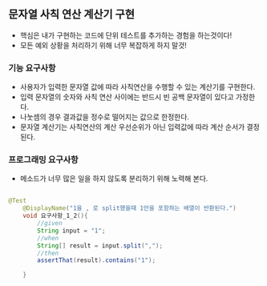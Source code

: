 ## 문자열 사칙 연산 계산기 구현
- 핵심은 내가 구현하는 코드에 단위 테스트를 추가하는 경험을 하는것이다!
- 모든 예외 상황을 처리하기 위해 너무 복잡하게 하지 말것!

### 기능 요구사항
- 사용자가 입력한 문자열 값에 따라 사칙연산을 수행할 수 있는 계산기를 구현한다.
- 입력 문자열의 숫자와 사칙 연산 사이에는 반드시 빈 공백 문자열이 있다고 가정한다.
- 나눗셈의 경우 결과값을 정수로 떨어지는 값으로 한정한다.
- 문자열 계산기는 사칙연산의 계산 우선순위가 아닌 입력값에 따라 계산 순서가 결정된다.


### 프로그래밍 요구사항
- 메소드가 너무 많은 일을 하지 않도록 분리하기 위해 노력해 본다.

```java

@Test
    @DisplayName("1을 , 로 split했을때 1만을 포함하는 배열이 반환된다.")
    void 요구사항_1_2(){
        //given
        String input = "1";
        //when
        String[] result = input.split(",");
        //then
        assertThat(result).contains("1");

    }
```